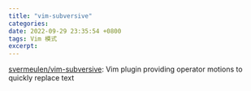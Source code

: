 ```yaml
---
title: "vim-subversive"
categories: 
date: 2022-09-29 23:35:54 +0800
tags: Vim 模式
excerpt: 
---
```






[svermeulen/vim-subversive](https://github.com/svermeulen/vim-subversive): Vim plugin providing operator motions to quickly replace text